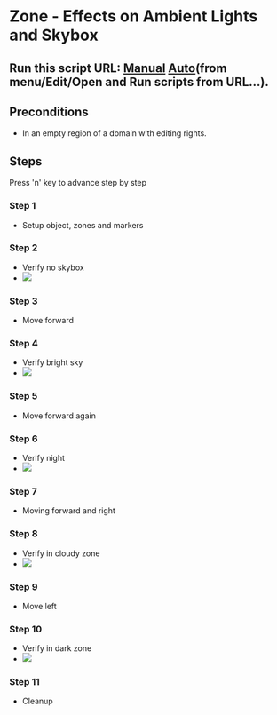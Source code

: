 # Zone - Effects on Ambient Lights and Skybox
## Run this script URL: [Manual](./test.js?raw=true)   [Auto](./testAuto.js?raw=true)(from menu/Edit/Open and Run scripts from URL...).

## Preconditions
- In an empty region of a domain with editing rights.

## Steps
Press 'n' key to advance step by step

### Step 1
- Setup object, zones and markers
### Step 2
- Verify no skybox
- ![](./ExpectedImage_00000.png)
### Step 3
- Move forward
### Step 4
- Verify bright sky
- ![](./ExpectedImage_00001.png)
### Step 5
- Move forward again
### Step 6
- Verify night
- ![](./ExpectedImage_00002.png)
### Step 7
- Moving forward and right
### Step 8
- Verify in cloudy zone
- ![](./ExpectedImage_00003.png)
### Step 9
- Move left
### Step 10
- Verify in dark zone
- ![](./ExpectedImage_00004.png)
### Step 11
- Cleanup
